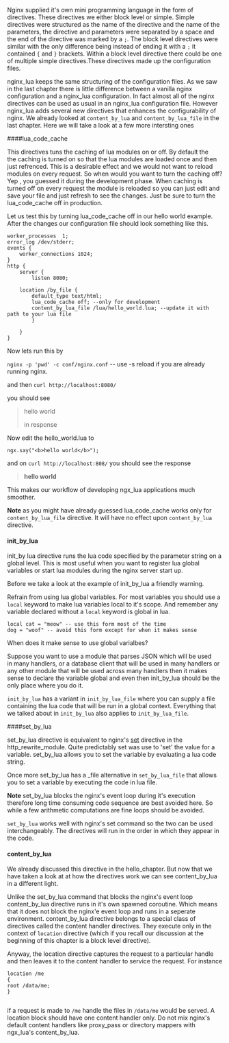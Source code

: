 Nginx supplied it's own mini programming language in the form of directives. 
These directives we either block level or simple. Simple directives were 
structured as the name of the directive and the name of the parameters, 
the directive and parameters were separated by a space and the end of the 
directive was marked by a `;`. The block level directives were similar with
the only difference being instead of ending it with a `;` it contained `{` and
`}` brackets. Within a block level directive there could be one of multiple 
simple directives.These directives made up the configuration files.

nginx_lua keeps the same structuring of the configuration files. 
As we saw in the last chapter there is little difference between
a vanilla nginx configuration and a nginx_lua configuration. In fact almost
all of the nginx directives can be used as usual in an nginx_lua configuration
file. However nginx_lua adds several new directives that enhances the configurability
of nginx. We already looked at `content_by_lua` and `content_by_lua_file` in the last
chapter. Here we will take a look at a few more intersting ones

####lua_code_cache 

This directives tuns the caching of lua modules on or off. By default the  
the caching is turned on so that the lua modules are loaded once and then 
just refrenced. This is a desirable effect and we would not want to reload 
modules on every request. So when would you want to turn the caching off? 
Yep , you guessed it during the development phase. When caching is turned off 
on every request the module is reloaded so you can just edit and save your file and 
just refresh to see the changes. Just be sure to turn the lua_code_cache off in production. 


Let us test this by turning lua_code_cache off in our hello world example.
After the changes our configuration file should look something like this. 

```
worker_processes  1;
error_log /dev/stderr;
events {
    worker_connections 1024;
}
http {
    server {
        listen 8080;

	location /by_file {
        default_type text/html;
		lua_code_cache off; --only for development
        content_by_lua_file /lua/hello_world.lua; --update it with path to your lua file
        }

    }
}

```

Now lets run this by 

`nginx -p 'pwd' -c conf/nginx.conf` -- use -s reload if you are already running nginx. 

and then `curl http://localhost:8080/`

you should see

> <p> hello world </p> in response

Now edit the hello_world.lua to

`ngx.say("<b>hello world</b>");` 

and on `curl http://localhost:808/` you should see the response

><b>hello world</b>

This makes our workflow of developing  ngx_lua applications much smoother.

**Note** as you might have already guessed lua_code_cache works only for
`content_by_lua_file`  directive. It will have no effect upon `content_by_lua` directive.


#### init_by_lua 

init_by lua directive runs the lua code  specified by the parameter string on a global level. 
This is most useful when you want to register lua global variables or start lua modules during
the nginx server start up.

Before we take a look at the example of init_by_lua a friendly warning.

Refrain from using lua global variables. For most variables you should use a `local` 
keyword to make lua variables local to it's scope. And remember any variable declared
without a `local` keyword is global in lua.

```
local cat = "meow" -- use this form most of the time
dog = "woof" -- avoid this form except for when it makes sense

```

When does it make sense to use global varialbes?

Suppose you want to use a module that parses JSON which will be used  
in many handlers, or a database client that will be used in many handlers
or any other module that will be used across many handlers then it makes sense
to declare the variable global and even then init_by_lua should be the only place
where you do it.


`init_by_lua` has a variant in `init_by_lua_file` where you can supply a file
containing the lua code that will be run in a global context. Everything that we talked about in `init_by_lua`
also applies to `init_by_lua_file`. 


####set_by_lua 

set_by_lua directive is equivalent to nginx's [set](http://nginx.org/en/docs/http/ngx_http_rewrite_module.html#set)
directive in the http_rewrite_module. Quite predictably set was use to 'set' the value for a variable.
set_by_lua allows you to set the variable by evaluating a lua code string.


Once more set_by_lua has a _file alternative in `set_by_lua_file` that allows you to set a variable
by executing the code in lua file.

**Note** set_by_lua blocks the nginx's event loop during it's execution therefore long time consuming 
code sequence are best avoided here. So while a few arithmetic computations are fine loops should be 
avoided.

`set_by_lua` works well with nginx's set command so the two can be used interchangeably. The directives
will run in the order in which they appear in the code.





#### content_by_lua

We already discussed this directive in the hello_chapter. But now that we have taken a look at
at how the directives work we can see content_by_lua in a different light.  

Unlike the set_by_lua command that blocks the nginx's event loop content_by_lua directive
runs in it's own spawned coroutine. Which means that it does not block the nginx'e event loop
and runs in a seperate environment. content_by_lua directive belongs to a special class of
directives called the content handler directives. They execute only in the context of `location`
directive (which if you recall our discussion at the beginning of this chapter is a block level directive).

Anyway, the location directive captures the request to a particular handle and
then leaves it to the content handler to service the request. For instance

```
location /me
{
root /data/me;
}


```
if a request is made to `/me` handle the files in `/data/me` would be served.
A location block should have one content handler only. Do not mix nginx's
default content handlers like proxy_pass or directory mappers with ngx_lua's  content_by_lua.


